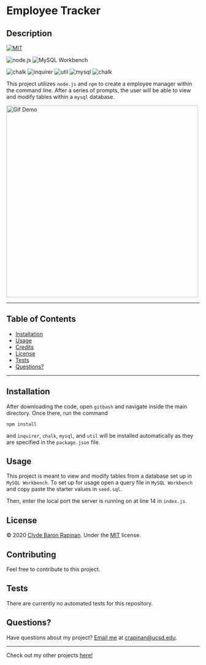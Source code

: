 # Employee Tracker

## Description

[![MIT](https://img.shields.io/badge/License-MIT-yellow.svg)](https://opensource.org/licenses/MIT)

![node.js](https://img.shields.io/badge/Dependencies-node.js-green)
![MySQL Workbench](https://img.shields.io/badge/Dependencies-MySQL_Workbench-green)


![chalk](https://img.shields.io/badge/npm-chalk-blue)
![inquirer](https://img.shields.io/badge/npm-inquirer-blue)
![util](https://img.shields.io/badge/npm-util-blue)
![mysql](https://img.shields.io/badge/npm-mysql-blue)
![chalk](https://img.shields.io/badge/npm-chalk-blue)

This project utilizes `node.js` and `npm` to create a employee manager within the command line. After a series of prompts, the user will be able to view and modify tables within a `mysql` database.

<img src='./img/demo.gif' alt='Gif Demo' style="height:500px">

---
## Table of Contents 

* [Installation](#Installation)
* [Usage](#Usage)
* [Credits](#Credits)
* [License](#License)
* [Tests](#Tests)
* [Questions?](#Questions?)

---
## Installation

After downloading the code, open `gitbash` and navigate inside the main directory. Once there, run the command
```
npm install
```
and `inquirer`, `chalk`, `mysql`, and `util` will be installed automatically as they are specified in the `package.json` file.

## Usage

This project is meant to view and modify tables from a database set up in `MySQL Workbench`. 
To set up for usage open a query file in `MySQL Workbench` and copy paste the starter values in `seed.sql`.

Then, enter the local port the server is running on at line 14 in `index.js`.

## License

© 2020 [Clyde Baron Rapinan](https://github.com/clydebaron2000). Under the [MIT](https://opensource.org/licenses/MIT) license.

## Contributing

Feel free to contribute to this project.

## Tests

There are currently no automated tests for this repository.

## Questions?

Have questions about my project? [Email me](mailto:crapinan@ucsd.edu) at crapinan@ucsd.edu.

---
Check out my other projects [here!](https://github.com/clydebaron2000)
